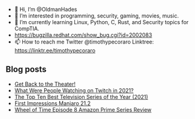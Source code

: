 - 👋 Hi, I’m @OldmanHades
- 👀 I’m interested in programming, security, gaming, movies, music.
- 🌱 I’m currently learning Linux, Python, C, Rust, and Security topics for CompTIA.
- https://bugzilla.redhat.com/show_bug.cgi?id=2002083
- 📫 How to reach me Twitter @timothypecoraro
Linktree: https://linktr.ee/timothypecoraro

## Blog posts
<!-- BLOG-POST-LIST:START -->
- [Get Back to the Theater!](https://medium.com/@timothypecoraro/get-back-to-the-theater-1b61e761178f?source=rss-5097f5c9b801------2)
- [What Were People Watching on Twitch in 2021?](https://medium.com/@timothypecoraro/what-were-people-watching-on-twitch-in-2021-f6b98effe736?source=rss-5097f5c9b801------2)
- [The Top Ten Best Television Series of the Year &lpar;2021&rpar;](https://medium.com/@timothypecoraro/the-top-ten-best-television-series-of-the-year-2021-8d4b43a2787d?source=rss-5097f5c9b801------2)
- [First Impressions Manjaro 21.2](https://medium.com/@timothypecoraro/first-impressions-manjaro-21-2-6975a06d4880?source=rss-5097f5c9b801------2)
- [Wheel of Time Episode 8 Amazon Prime Series Review](https://medium.com/@timothypecoraro/wheel-of-time-episode-8-amazon-prime-series-review-964967b13916?source=rss-5097f5c9b801------2)
<!-- BLOG-POST-LIST:END -->
